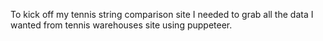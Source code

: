 To kick off my tennis string comparison site I needed to grab all the data I wanted from tennis warehouses site using puppeteer.